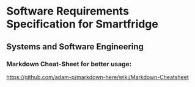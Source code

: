 # Software Requirements Specification for Smartfridge

## Systems and Software Engineering

### Markdown Cheat-Sheet for better usage:
https://github.com/adam-p/markdown-here/wiki/Markdown-Cheatsheet


